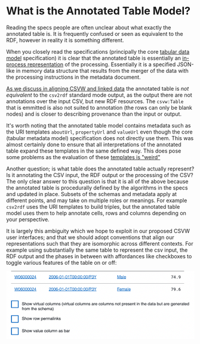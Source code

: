 # What is the Annotated Table Model?

Reading the specs people are often unclear about what exactly the
annotated table is. It is frequently confused or seen as equivalent to
the RDF, however in reality it is something different.

When you closely read the specifications (principally the core
[tabular data
model](https://www.w3.org/TR/2015/REC-tabular-data-model-20151217/)
specification) it is clear that the annotated table is essentially an
[in-process
representation](https://www.w3.org/TR/2015/REC-tabular-data-model-20151217/#dfn-annotated-table)
of the processing. Essentially it is a specified JSON-like in memory
data structure that results from the merger of the data with the
processing instructions in the metadata document.

[As we discuss in aligning CSVW and linked
data](../issues/001-aligning-linked-data-and-annotated-table.md) the annotated
table is _not equivalent_ to the `csv2rdf` standard mode output, as
the output there are not annotations over the input CSV, but new RDF
resources. The `csvw:Table` that is emmitted is also not suited to
annotation (the rows can only be blank nodes) and is closer to
describing provenance than the input or output.

It's worth noting that the annotated table model contains metadata
such as the URI templates `aboutUrl`, `propertyUrl` and `valueUrl`
even though the core (tabular metadata model) specification does not
directly use them. This was almost certainly done to ensure that all
interpretations of the annotated table expand these templates in the
same defined way. This does pose some problems as the evaluation of
these [templates is "weird"](../issues/002-template-evaluation.md)

Another question; is what table does the annotated table actually
represent? Is it annotating the CSV input, the RDF output or the
processing of the CSV? The only clear answer to this question is that
it is all of the above because the annotated table is procedurally
defined by the algorithms in the specs and updated in place. Subsets
of the schemas and metadata apply at different points, and may take on
multiple roles or meanings. For example `csv2rdf` uses the URI
templates to build triples, but the annotated table model uses them to
help annotate cells, rows and columns depending on your perspective.

It is largely this ambiguity which we hope to exploit in our proposed
CSVW user interfaces; and that we should adopt conventions that align
our representations such that they are isomorphic across different
contexts. For example using substantially the same table to represent
the csv input, the RDF output and the phases in between with
affordances like checkboxes to toggle various features of the table on
or off:

![Checkboxes](../assets/csvwui-checkboxes.png)
